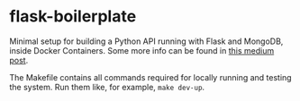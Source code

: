 # flask-boilerplate
Minimal setup for building a Python API running with Flask and MongoDB, inside Docker Containers. Some more info can be found in [this medium post](https://medium.com/@gabimelo/developing-a-flask-api-in-a-docker-container-with-uwsgi-and-nginx-e089e43ed90e).

The Makefile contains all commands required for locally running and testing the system. Run them like, for example, `make dev-up`.
